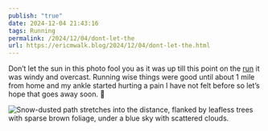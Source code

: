 ```yaml
---
publish: "true"
date: 2024-12-04 21:43:16
tags: Running
permalink: /2024/12/04/dont-let-the
url: https://ericmwalk.blog/2024/12/04/dont-let-the.html
---
```


Don’t let the sun in this photo fool you as it was up till this point on the [run](https://strava.com/activities/13049025738) it was windy and overcast. Running wise things were good until about 1 mile from home and my ankle started hurting a pain I have not felt before so let’s hope that goes away soon. 😬

![Snow-dusted path stretches into the distance, flanked by leafless trees with sparse brown foliage, under a blue sky with scattered clouds.](https://ericmwalk.blog/uploads/2024/img-1122.jpeg)